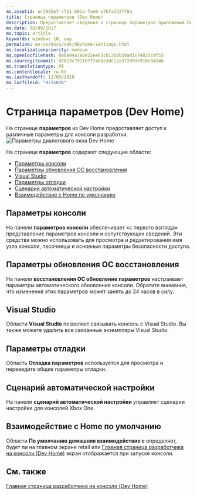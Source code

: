 ```yaml
---
ms.assetid: ec3945e7-cfb1-b91a-7ae6-e767a7227f8a
title: Страница параметров (Dev Home)
description: Предоставляет сведения о странице параметров приложения Dev Home для Xbox One.
ms.date: 08/09/2017
ms.topic: article
keywords: windows 10, uwp
permalink: en-us/docs/xdk/devhome-settings.html
ms.localizationpriority: medium
ms.openlocfilehash: 8a0a94a7a8e22ee63cb126bb50ad1c74837c4f55
ms.sourcegitcommit: d7613c791107f74b6a3dc12a372d9de916c0454b
ms.translationtype: MT
ms.contentlocale: ru-RU
ms.lasthandoff: 12/05/2018
ms.locfileid: "8735036"
---
```

# <a name="settings-page-dev-home"></a>Страница параметров (Dev Home)
   
  
На странице **параметров** из Dev Home предоставляет доступ к различные параметры для консоли разработки.   
 ![Параметры диалогового окна Dev Home](images/devhome_settings.png)   
  
На странице **параметров** содержит следующие области:   
 
   *  [Параметры консоли](#ID4EEB)  
   *  [Параметры обновления ОС восстановления](#ID4EOB)  
   *  [Visual Studio](#ID4EYB)  
   *  [Параметры отладки](#ID4ECC)  
   *  [Сценарий автоматической настройки](#ID4EMC)  
   *  [Взаимодействие с Home по умолчанию](#ID4E3C)  

 
<a id="ID4EEB"></a>

   

## <a name="console-settings"></a>Параметры консоли  
   
  
На панели **параметров консоли** обеспечивает «с первого взгляда» представление параметров консоли и сопутствующих сведений. Эти средства можно использовать для просмотра и редактирования имя узла консоли, песочницы и основные параметры безопасности доступа.   
  
<a id="ID4EOB"></a>

   

## <a name="os-recovery-update-settings"></a>Параметры обновления ОС восстановления  
   
  
На панели **восстановления ОС обновление параметров** настраивает параметры автоматического обновления консоли. Обратите внимание, что изменения этих параметров может занять до 24 часов в силу.   
  
<a id="ID4EYB"></a>

   

## <a name="visual-studio"></a>Visual Studio  
   
  
Области **Visual Studio** позволяет связывать консоль с Visual Studio. Вы также можете удалить все связанные экземпляры Visual Studio.   
  
<a id="ID4ECC"></a>

   

## <a name="debug-settings"></a>Параметры отладки  
   
  
Область **Отладка параметров** используется для просмотра и переведите общие параметры отладки.   
  
<a id="ID4EMC"></a>

   

## <a name="unattended-script-configuration"></a>Сценарий автоматической настройки  
   
  
На панели **сценарий автоматической настройки** управляет сценарии настройки для консолей Xbox One.   
  
<a id="ID4E3C"></a>

   

## <a name="default-home-experience"></a>Взаимодействие с Home по умолчанию  
   
  
Области **По умолчанию домашняя взаимодействие с** определяет, будет ли на главном экране retail или [Главная страница разработчика на консоли (Dev Home)](dev-home.md) экран отображается при запуске консоли.   
  
<a id="ID4EJD"></a>

   

## <a name="see-also"></a>См. также  
 [Главная страница разработчика на консоли (Dev Home)](dev-home.md)

  